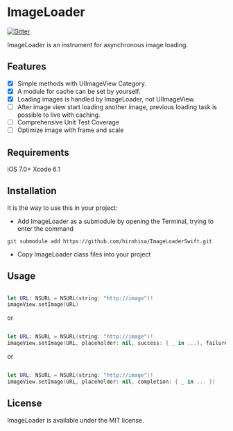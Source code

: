 ImageLoader
===========

[![Gitter](https://badges.gitter.im/Join%20Chat.svg)](https://gitter.im/hirohisa/ImageLoaderSwift?utm_source=badge&utm_medium=badge&utm_campaign=pr-badge&utm_content=badge)

ImageLoader is an instrument for asynchronous image loading.

Features
----------

- [x] Simple methods with UIImageView Category.
- [x] A module for cache can be set by yourself.
- [x] Loading images is handled by ImageLoader, not UIImageView.
- [ ] After image view start loading another image, previous loading task is possible to live with caching.
- [ ] Comprehensive Unit Test Coverage
- [ ] Optimize image with frame and scale

Requirements
----------

iOS 7.0+
Xcode 6.1

Installation
----------

It is the way to use this in your project:

- Add ImageLoader as a submodule by opening the Terminal, trying to enter the command
```
git submodule add https://github.com/hirohisa/ImageLoaderSwift.git
```

- Copy ImageLoader class files into your project

Usage
----------

```swift

let URL: NSURL = NSURL(string: "http://image")!
imageView.setImage(URL)
```

or

```swift

let URL: NSURL = NSURL(string: "http://image")!
imageView.setImage(URL, placeholder: nil, success: { _ in ...}, failure: { _ in ...})
```

or

```swift

let URL: NSURL = NSURL(string: "http://image")!
imageView.setImage(URL, placeholder: nil, completion: { _ in ... })
```


## License

ImageLoader is available under the MIT license.

